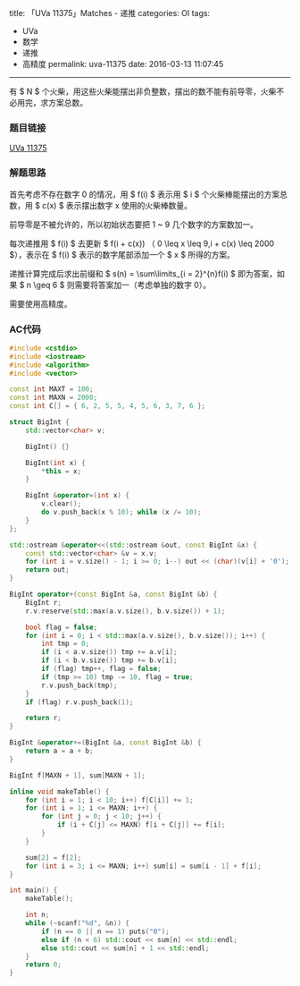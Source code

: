 title: 「UVa 11375」Matches - 递推
categories: OI
tags: 
  - UVa
  - 数学
  - 递推
  - 高精度
permalink: uva-11375
date: 2016-03-13 11:07:45
---

有 $ N $ 个火柴，用这些火柴能摆出非负整数，摆出的数不能有前导零，火柴不必用完，求方案总数。

<!-- more -->

### 题目链接
[UVa 11375](https://uva.onlinejudge.org/index.php?option=com_onlinejudge&Itemid=8&page=show_problem&problem=2370)

### 解题思路
首先考虑不存在数字 0 的情况，用 $ f(i) $ 表示用 $ i $ 个火柴棒能摆出的方案总数，用 $ c(x) $ 表示摆出数字 x 使用的火柴棒数量。

前导零是不被允许的，所以初始状态要把 1 ~ 9 几个数字的方案数加一。

每次递推用 $ f(i) $ 去更新 $ f(i + c(x)) $（$ 0 \leq x \leq 9,i + c(x) \leq 2000 $），表示在 $ f(i) $ 表示的数字尾部添加一个 $ x $ 所得的方案。

递推计算完成后求出前缀和 $ s(n) = \sum\limits_{i = 2}^{n}f(i) $ 即为答案，如果 $ n \geq 6 $ 则需要将答案加一（考虑单独的数字 0）。

需要使用高精度。

### AC代码
```c++
#include <cstdio>
#include <iostream>
#include <algorithm>
#include <vector>

const int MAXT = 100;
const int MAXN = 2000;
const int C[] = { 6, 2, 5, 5, 4, 5, 6, 3, 7, 6 };

struct BigInt {
	std::vector<char> v;

	BigInt() {}

	BigInt(int x) {
		*this = x;
	}

	BigInt &operator=(int x) {
		v.clear();
		do v.push_back(x % 10); while (x /= 10);
	}
};

std::ostream &operator<<(std::ostream &out, const BigInt &x) {
	const std::vector<char> &v = x.v;
	for (int i = v.size() - 1; i >= 0; i--) out << (char)(v[i] + '0');
	return out;
}

BigInt operator+(const BigInt &a, const BigInt &b) {
	BigInt r;
	r.v.reserve(std::max(a.v.size(), b.v.size()) + 1);

	bool flag = false;
	for (int i = 0; i < std::max(a.v.size(), b.v.size()); i++) {
		int tmp = 0;
		if (i < a.v.size()) tmp += a.v[i];
		if (i < b.v.size()) tmp += b.v[i];
		if (flag) tmp++, flag = false;
		if (tmp >= 10) tmp -= 10, flag = true;
		r.v.push_back(tmp);
	}
	if (flag) r.v.push_back(1);

	return r;
}

BigInt &operator+=(BigInt &a, const BigInt &b) {
	return a = a + b;
}

BigInt f[MAXN + 1], sum[MAXN + 1];

inline void makeTable() {
	for (int i = 1; i < 10; i++) f[C[i]] += 1;
	for (int i = 1; i <= MAXN; i++) {
		for (int j = 0; j < 10; j++) {
			if (i + C[j] <= MAXN) f[i + C[j]] += f[i];
		}
	}

	sum[2] = f[2];
	for (int i = 3; i <= MAXN; i++) sum[i] = sum[i - 1] + f[i];
}

int main() {
	makeTable();

	int n;
	while (~scanf("%d", &n)) {
		if (n == 0 || n == 1) puts("0");
		else if (n < 6) std::cout << sum[n] << std::endl;
		else std::cout << sum[n] + 1 << std::endl;
	}
	return 0;
}
```
